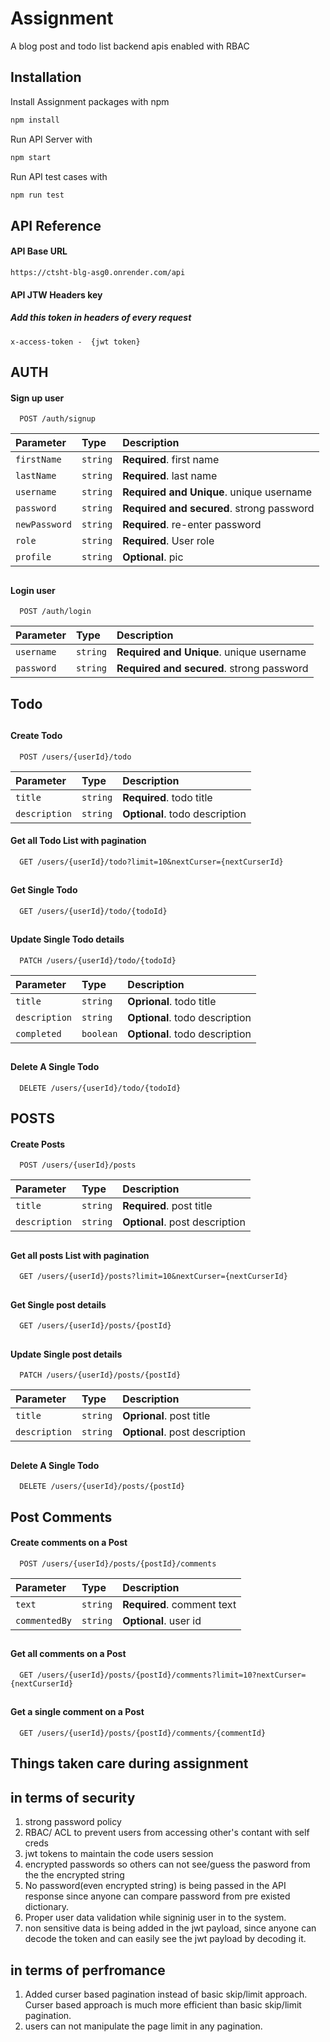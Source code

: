 # Assignment

A blog post and todo list backend apis enabled with RBAC

## Installation

Install Assignment packages with npm

```bash
npm install
```

Run API Server with

```bash
npm start
```

Run API test cases with

```bash
npm run test
```

## API Reference

#### API Base URL

```http
https://ctsht-blg-asg0.onrender.com/api

```

#### API JTW Headers key

##### Add this token in headers of every request

```http
x-access-token -  {jwt token}
```

## AUTH

#### Sign up user

```http
  POST /auth/signup
```

| Parameter     | Type     | Description                               |
| :------------ | :------- | :---------------------------------------- |
| `firstName`   | `string` | **Required**. first name                  |
| `lastName`    | `string` | **Required**. last name                   |
| `username`    | `string` | **Required and Unique**. unique username  |
| `password`    | `string` | **Required and secured**. strong password |
| `newPassword` | `string` | **Required**. re-enter password           |
| `role`        | `string` | **Required**. User role                   |
| `profile`     | `string` | **Optional**. pic                         |

##

#### Login user

```http
  POST /auth/login
```

| Parameter  | Type     | Description                               |
| :--------- | :------- | :---------------------------------------- |
| `username` | `string` | **Required and Unique**. unique username  |
| `password` | `string` | **Required and secured**. strong password |

## Todo

##

#### Create Todo

```http
  POST /users/{userId}/todo
```

| Parameter     | Type     | Description                    |
| :------------ | :------- | :----------------------------- |
| `title`       | `string` | **Required**. todo title       |
| `description` | `string` | **Optional**. todo description |

#### Get all Todo List with pagination

```http
  GET /users/{userId}/todo?limit=10&nextCurser={nextCurserId}
```

##

#### Get Single Todo

```http
  GET /users/{userId}/todo/{todoId}
```

##

#### Update Single Todo details

```http
  PATCH /users/{userId}/todo/{todoId}
```

| Parameter     | Type      | Description                    |
| :------------ | :-------- | :----------------------------- |
| `title`       | `string`  | **Oprional**. todo title       |
| `description` | `string`  | **Optional**. todo description |
| `completed`   | `boolean` | **Optional**. todo description |

##

#### Delete A Single Todo

```http
  DELETE /users/{userId}/todo/{todoId}
```

##

## POSTS

#### Create Posts

```http
  POST /users/{userId}/posts
```

| Parameter     | Type     | Description                    |
| :------------ | :------- | :----------------------------- |
| `title`       | `string` | **Required**. post title       |
| `description` | `string` | **Optional**. post description |

##

#### Get all posts List with pagination

```http
  GET /users/{userId}/posts?limit=10&nextCurser={nextCurserId}
```

##

#### Get Single post details

```http
  GET /users/{userId}/posts/{postId}
```

##

#### Update Single post details

```http
  PATCH /users/{userId}/posts/{postId}
```

| Parameter     | Type     | Description                    |
| :------------ | :------- | :----------------------------- |
| `title`       | `string` | **Oprional**. post title       |
| `description` | `string` | **Optional**. post description |

##

#### Delete A Single Todo

```http
  DELETE /users/{userId}/posts/{postId}
```

##

## Post Comments

#### Create comments on a Post

```http
  POST /users/{userId}/posts/{postId}/comments
```

| Parameter     | Type     | Description                |
| :------------ | :------- | :------------------------- |
| `text`        | `string` | **Required**. comment text |
| `commentedBy` | `string` | **Optional**. user id      |

##

#### Get all comments on a Post

```http
  GET /users/{userId}/posts/{postId}/comments?limit=10?nextCurser={nextCurserId}
```

##

#### Get a single comment on a Post

```http
  GET /users/{userId}/posts/{postId}/comments/{commentId}
```

## Things taken care during assignment

## in terms of security

1.  strong password policy
2.  RBAC/ ACL to prevent users from accessing other's contant with self creds
3.  jwt tokens to maintain the code users session
4.  encrypted passwords so others can not see/guess the pasword from the the encrypted string
5.  No password(even encrypted string) is being passed in the API response since anyone can compare password from pre existed dictionary.
6.  Proper user data validation while signinig user in to the system.
7.  non sensitive data is being added in the jwt payload, since anyone can decode the token and can easily see the jwt payload by decoding it.

## in terms of perfromance

1. Added curser based pagination instead of basic skip/limit approach. Curser based approach is much more efficient than basic skip/limit pagination.
2. users can not manipulate the page limit in any pagination.
